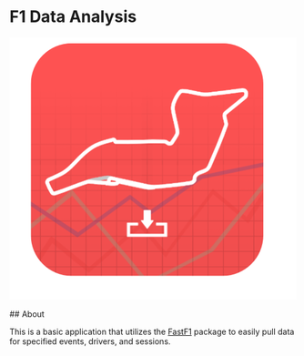 # F1 Data Analysis

[FastF1]: FastF1https://github.com/theOehrly/Fast-F1FastF1	"FastF1"



<p align="center">
  <img src = src/common/images/icon.png />
</p>
## About

This is a basic application that utilizes the [FastF1](FastF1) package to easily pull data for specified events, drivers, and sessions.


